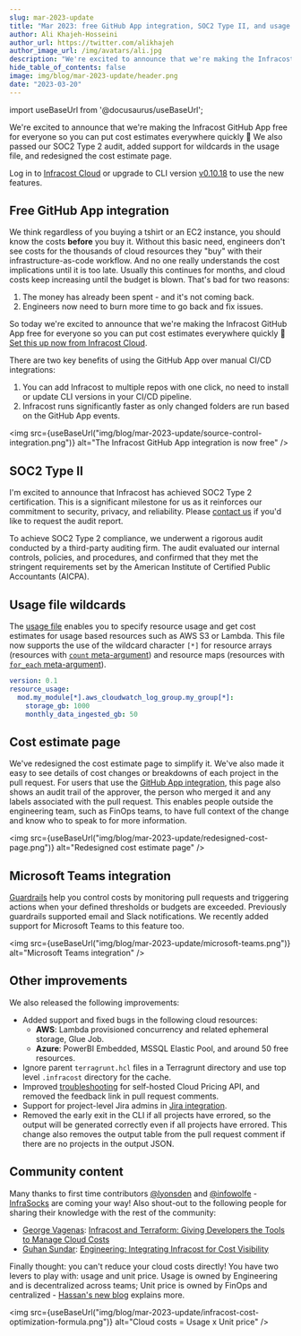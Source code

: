 ```yaml
---
slug: mar-2023-update
title: "Mar 2023: free GitHub App integration, SOC2 Type II, and usage file improvements!"
author: Ali Khajeh-Hosseini
author_url: https://twitter.com/alikhajeh
author_image_url: /img/avatars/ali.jpg
description: "We're excited to announce that we're making the Infracost GitHub App free for everyone so you can put cost estimates everywhere quickly. We also passed our SOC2 Type 2 audit, added support for wildcards in the usage file, and redesigned the cost estimate page."
hide_table_of_contents: false
image: img/blog/mar-2023-update/header.png
date: "2023-03-20"
---
```


import useBaseUrl from '@docusaurus/useBaseUrl';

We're excited to announce that we're making the Infracost GitHub App free for everyone so you can put cost estimates everywhere quickly 🎉 We also passed our SOC2 Type 2 audit, added support for wildcards in the usage file, and redesigned the cost estimate page.

<!--truncate-->

Log in to [Infracost Cloud](https://dashboard.infracost.io) or upgrade to CLI version [v0.10.18](/docs/#1-install-infracost) to use the new features.

## Free GitHub App integration

We think regardless of you buying a tshirt or an EC2 instance, you should know the costs **before** you buy it. Without this basic need, engineers don't see costs for the thousands of cloud resources they "buy" with their infrastructure-as-code workflow. And no one really understands the cost implications until it is too late. Usually this continues for months, and cloud costs keep increasing until the budget is blown. That's bad for two reasons:
1. The money has already been spent - and it's not coming back.
2. Engineers now need to burn more time to go back and fix issues.

So today we're excited to announce that we're making the Infracost GitHub App free for everyone so you can put cost estimates everywhere quickly 🎉 [Set this up now from Infracost Cloud](https://dashboard.infracost.io).

There are two key benefits of using the GitHub App over manual CI/CD integrations:
1. You can add Infracost to multiple repos with one click, no need to install or update CLI versions in your CI/CD pipeline.
2. Infracost runs significantly faster as only changed folders are run based on the GitHub App events.

<img src={useBaseUrl("img/blog/mar-2023-update/source-control-integration.png")} alt="The Infracost GitHub App integration is now free" />

## SOC2 Type II

I'm excited to announce that Infracost has achieved SOC2 Type 2 certification. This is a significant milestone for us as it reinforces our commitment to security, privacy, and reliability. Please [contact us](mailto:hello@infracost.io) if you'd like to request the audit report.

To achieve SOC2 Type 2 compliance, we underwent a rigorous audit conducted by a third-party auditing firm. The audit evaluated our internal controls, policies, and procedures, and confirmed that they met the stringent requirements set by the American Institute of Certified Public Accountants (AICPA).

## Usage file wildcards

The [usage file](/docs/features/usage_based_resources/) enables you to specify resource usage and get cost estimates for usage based resources such as AWS S3 or Lambda. This file now supports the use of the wildcard character `[*]` for resource arrays (resources with [`count` meta-argument](https://www.terraform.io/docs/language/meta-arguments/count.html)) and resource maps (resources with [`for_each` meta-argument](https://www.terraform.io/docs/language/meta-arguments/for_each.html)).

```yaml
version: 0.1
resource_usage:
  mod.my_module[*].aws_cloudwatch_log_group.my_group[*]:
    storage_gb: 1000
    monthly_data_ingested_gb: 50
```

## Cost estimate page

We've redesigned the cost estimate page to simplify it. We've also made it easy to see details of cost changes or breakdowns of each project in the pull request. For users that use the [GitHub App integration](/docs/integrations/github_app/), this page also shows an audit trail of the approver, the person who merged it and any labels associated with the pull request. This enables people outside the engineering team, such as FinOps teams, to have full context of the change and know who to speak to for more information.

<img src={useBaseUrl("img/blog/mar-2023-update/redesigned-cost-page.png")} alt="Redesigned cost estimate page" />

## Microsoft Teams integration

[Guardrails](/docs/infracost_cloud/guardrails/) help you control costs by monitoring pull requests and triggering actions when your defined thresholds or budgets are exceeded. Previously guardrails supported email and Slack notifications. We recently added support for Microsoft Teams to this feature too.

<img src={useBaseUrl("img/blog/mar-2023-update/microsoft-teams.png")} alt="Microsoft Teams integration" />

## Other improvements

We also released the following improvements:
- Added support and fixed bugs in the following cloud resources:
  - **AWS**: Lambda provisioned concurrency and related ephemeral storage, Glue Job.
  - **Azure**: PowerBI Embedded, MSSQL Elastic Pool, and around 50 free resources.
- Ignore parent `terragrunt.hcl` files in a Terragrunt directory and use top level `.infracost` directory for the cache.
- Improved [troubleshooting](/docs/cloud_pricing_api/self_hosted/#troubleshooting) for self-hosted Cloud Pricing API, and removed the feedback link in pull request comments.
- Support for project-level Jira admins in [Jira integration](/docs/infracost_cloud/jira_integration/).
- Removed the early exit in the CLI if all projects have errored, so the output will be generated correctly even if all projects have errored. This change also removes the output table from the pull request comment if there are no projects in the output JSON.

## Community content

Many thanks to first time contributors [@lyonsden](https://github.com/lyonsden) and [@infowolfe](https://github.com/infowolfe) - [InfraSocks](https://twitter.com/AliKhajeh/status/1510310791508946945) are coming your way! Also shout-out to the following people for sharing their knowledge with the rest of the community:
- [George Vagenas](https://www.linkedin.com/in/georgevagenas): [Infracost and Terraform: Giving Developers the Tools to Manage Cloud Costs](https://devrealm.org/infracost-and-terraform-giving-developers-the-tools-to-manage-cloud-costs)
- [Guhan Sundar](https://www.linkedin.com/in/guhansun/): [Engineering: Integrating Infracost for Cost Visibility](https://www.argonaut.dev/blog/infracost-cost-visibility)

Finally thought: you can't reduce your cloud costs directly! You have two levers to play with: usage and unit price. Usage is owned by Engineering and is decentralized across teams; Unit price is owned by FinOps and centralized - [Hassan's new blog](/blog/cloud-cost-optimization-formula/) explains more.


<img src={useBaseUrl("img/blog/mar-2023-update/infracost-cost-optimization-formula.png")} alt="Cloud costs = Usage x Unit price" />
